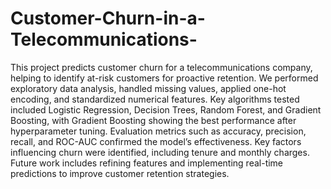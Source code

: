 # Customer-Churn-in-a-Telecommunications-
This project predicts customer churn for a telecommunications company, helping to identify at-risk customers for proactive retention. We performed exploratory data analysis, handled missing values, applied one-hot encoding, and standardized numerical features. Key algorithms tested included Logistic Regression, Decision Trees, Random Forest, and Gradient Boosting, with Gradient Boosting showing the best performance after hyperparameter tuning. Evaluation metrics such as accuracy, precision, recall, and ROC-AUC confirmed the model’s effectiveness. Key factors influencing churn were identified, including tenure and monthly charges. Future work includes refining features and implementing real-time predictions to improve customer retention strategies.

